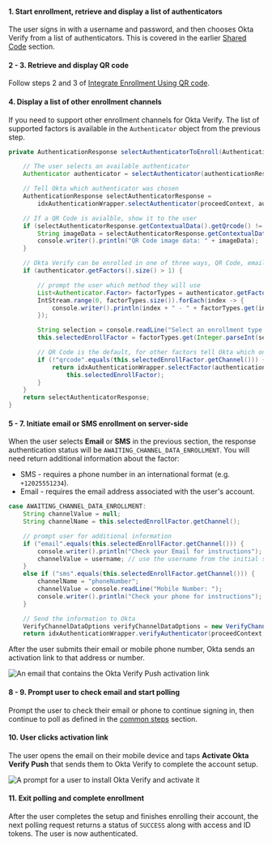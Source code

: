 #### 1. Start enrollment, retrieve and display a list of authenticators

The user signs in with a username and password, and then chooses Okta Verify from a list of authenticators. This is covered in the earlier [Shared Code](#initiate-sign-in-flow-and-return-a-list-of-authenticators) section.

#### 2 - 3. Retrieve and display QR code

Follow steps 2 and 3 of [Integrate Enrollment Using QR code](#integrate-enrollment-using-qr-code).

#### 4. Display a list of other enrollment channels

If you need to support other enrollment channels for Okta Verify. The list of supported factors is available in the `Authenticator` object from the previous step.

```java
private AuthenticationResponse selectAuthenticatorToEnroll(AuthenticationResponse authenticationResponse) {

    // The user selects an available authenticator
    Authenticator authenticator = selectAuthenticator(authenticationResponse);

    // Tell Okta which authenticator was chosen
    AuthenticationResponse selectAuthenticatorResponse =
        idxAuthenticationWrapper.selectAuthenticator(proceedContext, authenticator);

    // If a QR Code is avialble, show it to the user
    if (selectAuthenticatorResponse.getContextualData().getQrcode() != null) {
        String imageData = selectAuthenticatorResponse.getContextualData().getQrcode().getHref();
        console.writer().println("QR Code image data: " + imageData);
    }

    // Okta Verify can be enrolled in one of three ways, QR Code, email, and SMS
    if (authenticator.getFactors().size() > 1) {

        // prompt the user which method they will use
        List<Authenticator.Factor> factorTypes = authenticator.getFactors();
        IntStream.range(0, factorTypes.size()).forEach(index -> {
            console.writer().println(index + " - " + factorTypes.get(index).getLabel());
        });

        String selection = console.readLine("Select an enrollment type:");
        this.selectedEnrollFactor = factorTypes.get(Integer.parseInt(selection));

        // QR Code is the default, for other factors tell Okta which one was selected
        if (!"qrcode".equals(this.selectedEnrollFactor.getChannel())) {
            return idxAuthenticationWrapper.selectFactor(authenticationResponse.getProceedContext(),
                this.selectedEnrollFactor);
        }
    }
    return selectAuthenticatorResponse;
}
```

#### 5 - 7. Initiate email or SMS enrollment on server-side

When the user selects **Email** or **SMS** in the previous section, the response authentication status will be `AWAITING_CHANNEL_DATA_ENROLLMENT`. You will need return additional information about the factor:

- SMS - requires a phone number in an international format (e.g. `+12025551234`).
- Email - requires the email address associated with the user's account.

```java
case AWAITING_CHANNEL_DATA_ENROLLMENT:
    String channelValue = null;
    String channelName = this.selectedEnrollFactor.getChannel();

    // prompt user for additional information
    if ("email".equals(this.selectedEnrollFactor.getChannel())) {
        console.writer().println("Check your Email for instructions");
        channelValue = username; // use the username from the initial sign-in, if they are email addresses
    }
    else if ("sms".equals(this.selectedEnrollFactor.getChannel())) {
        channelName = "phoneNumber";
        channelValue = console.readLine("Mobile Number: ");
        console.writer().println("Check your phone for instructions");
    }

    // Send the information to Okta
    VerifyChannelDataOptions verifyChannelDataOptions = new VerifyChannelDataOptions(channelName, channelValue);
    return idxAuthenticationWrapper.verifyAuthenticator(proceedContext, verifyChannelDataOptions);
```

After the user submits their email or mobile phone number, Okta sends an activation link to that address or number.

<div class="common-image-format">

![An email that contains the Okta Verify Push activation link](/img/authenticators/dotnet-authenticators-okta-verify-enrollment-email-text.png "An email containing the activation link")

</div>

#### 8 - 9. Prompt user to check email and start polling

Prompt the user to check their email or phone to continue signing in, then continue to poll as defined in the [common steps](#polling-okta) section.

#### 10. User clicks activation link

The user opens the email on their mobile device and taps **Activate Okta Verify Push** that sends them to Okta Verify to complete the account setup.

<div class="common-image-format">

![A prompt for a user to install Okta Verify and activate it](/img/authenticators/java-enrollment-email-prompt-user-to-check-email.png "An activation prompt for Okta Verify")

</div>

#### 11. Exit polling and complete enrollment

After the user completes the setup and finishes enrolling their account, the next polling request returns a status of `SUCCESS` along with access and ID tokens. The user is now authenticated.
